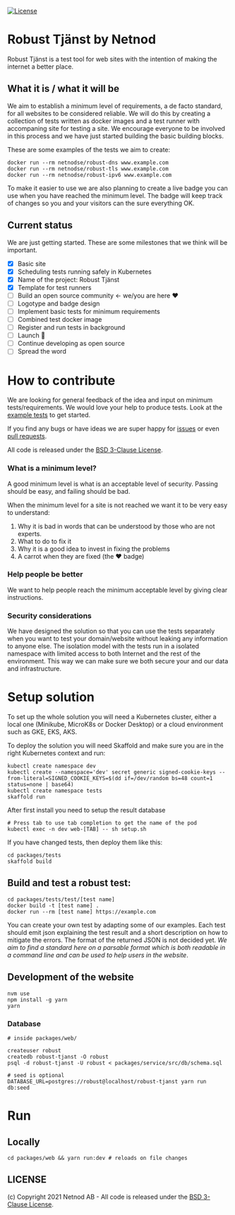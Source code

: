 [![License](https://img.shields.io/badge/License-BSD%203--Clause-blue.svg)](https://opensource.org/licenses/BSD-3-Clause)

# Robust Tjänst by Netnod

Robust Tjänst is a test tool for web sites with the intention of making the internet a better place.

## What it is / what it will be

We aim to establish a minimum level of requirements, a de facto standard, for all websites to be considered reliable. We will do this by creating a collection of tests written as docker images and a test runner with accompaning site for testing a site. We encourage everyone to be involved in this process and we have just started building the basic building blocks.

These are some examples of the tests we aim to create: 

    docker run --rm netnodse/robust-dns www.example.com
    docker run --rm netnodse/robust-tls www.example.com
    docker run --rm netnodse/robust-ipv6 www.example.com

To make it easier to use we are also planning to create a live badge you can use when you have reached the minimum level. The badge will keep track of changes so you and your visitors can the sure everything OK.

## Current status

We are just getting started. These are some milestones that we think will be important. 

- [x] Basic site 
- [x] Scheduling tests running safely in Kubernetes
- [x] Name of the project: Robust Tjänst
- [x] Template for test runners
- [ ] Build an open source community <- we/you are here ❤️
- [ ] Logotype and badge design
- [ ] Implement basic tests for minimum requirements
- [ ] Combined test docker image
- [ ] Register and run tests in background
- [ ] Launch 🎉
- [ ] Continue developing as open source
- [ ] Spread the word

# How to contribute

We are looking for general feedback of the idea and input on minimum tests/requirements. We would love your help to produce tests. Look at the [example tests](packages/tests/tests) to get started.

If you find any bugs or have ideas we are super happy for [issues](https://github.com/Netnod/robust-tjanst/issues) or even [pull requests](https://github.com/Netnod/robust-tjanst/pulls).

All code is released under the [BSD 3-Clause License](LICENSE).
   
### What is a minimum level?

A good minimum level is what is an acceptable level of security. Passing should be easy, and failing should be bad.

When the minimum level for a site is not reached we want it to be very easy to understand:

  1. Why it is bad in words that can be understood by those who are not experts.
  2. What to do to fix it
  3. Why it is a good idea to invest in fixing the problems
  4. A carrot when they are fixed (the ❤️ badge)

### Help people be better
We want to help people reach the minimum acceptable level by giving clear instructions.

### Security considerations

We have designed the solution so that you can use the tests separately when you want to test your domain/website without leaking any information to anyone else. The isolation model with the tests run in a isolated namespace with limited access to both Internet and the rest of the environment. This way we can make sure we both secure your and our data and infrastructure.

# Setup solution

To set up the whole solution you will need a Kubernetes cluster, either a local one (Minikube, MicroK8s or Docker Desktop) or a cloud environment such as GKE, EKS, AKS.

To deploy the solution you will need Skaffold and make sure you are in the right Kubernetes context and run:

    kubectl create namespace dev
    kubectl create --namespace='dev' secret generic signed-cookie-keys --from-literal=SIGNED_COOKIE_KEYS=$(dd if=/dev/random bs=48 count=1 status=none | base64)
    kubectl create namespace tests
    skaffold run

After first install you need to setup the result database

    # Press tab to use tab completion to get the name of the pod
    kubectl exec -n dev web-[TAB] -- sh setup.sh

If you have changed tests, then deploy them like this:

    cd packages/tests
    skaffold build

## Build and test a robust test:

    cd packages/tests/test/[test name]
    docker build -t [test name] .
    docker run --rm [test name] https://example.com

You can create your own test by adapting some of our examples. Each test should emit json explaining the test result and a short description on how to mitigate the errors. The format of the returned JSON is not decided yet. _We aim to find a standard here on a parsable format which is both readable in a command line and can be used to help users in the website_.

## Development of the website

```
nvm use
npm install -g yarn
yarn
```

### Database
```
# inside packages/web/ 

createuser robust
createdb robust-tjanst -O robust
psql -d robust-tjanst -U robust < packages/service/src/db/schema.sql

# seed is optional
DATABASE_URL=postgres://robust@localhost/robust-tjanst yarn run db:seed
```

# Run
## Locally
```
cd packages/web && yarn run:dev # reloads on file changes
```

## LICENSE

(c) Copyright 2021 Netnod AB - All code is released under the [BSD 3-Clause License](LICENSE).
